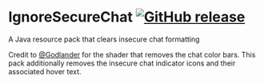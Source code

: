 # IgnoreSecureChat [![GitHub release](https://img.shields.io/github/release/Kas-tle/IgnoreSecureChat.svg)](https://GitHub.com/PKas-tle/IgnoreSecureChat/releases/)

A Java resource pack that clears insecure chat formatting

Credit to [@Godlander](https://github.com/Godlander) for the shader that removes the chat color bars. This pack additionally removes the insecure chat indicator icons and their associated hover text.
